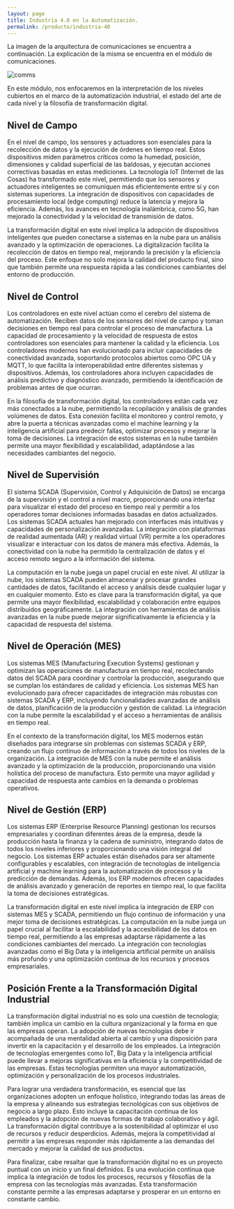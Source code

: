 ```yaml
---
layout: page
title: Industria 4.0 en la Automatización.
permalink: /producto/industria-40
---
```


La imagen de la arquitectura de comunicaciones se encuentra a continuación. La explicación de la misma se encuentra en el módulo de comunicaciones. 

![comms](https://github.com/dramirezch-UN/apm/assets/108196565/eaae10e4-d3ea-4545-bad0-5010cca923d4)

En este módulo, nos enfocaremos en la interpretación de los niveles cubiertos en el marco de la automatización industrial, el estado del arte de cada nivel y la filosofía de transformación digital.

## Nivel de Campo

En el nivel de campo, los sensores y actuadores son esenciales para la recolección de datos y la ejecución de órdenes en tiempo real. Estos dispositivos miden parámetros críticos como la humedad, posición, dimensiones y calidad superficial de las baldosas, y ejecutan acciones correctivas basadas en estas mediciones. La tecnología IoT (Internet de las Cosas) ha transformado este nivel, permitiendo que los sensores y actuadores inteligentes se comuniquen más eficientemente entre sí y con sistemas superiores. La integración de dispositivos con capacidades de procesamiento local (edge computing) reduce la latencia y mejora la eficiencia. Además, los avances en tecnología inalámbrica, como 5G, han mejorado la conectividad y la velocidad de transmisión de datos.

La transformación digital en este nivel implica la adopción de dispositivos inteligentes que pueden conectarse a sistemas en la nube para un análisis avanzado y la optimización de operaciones. La digitalización facilita la recolección de datos en tiempo real, mejorando la precisión y la eficiencia del proceso. Este enfoque no solo mejora la calidad del producto final, sino que también permite una respuesta rápida a las condiciones cambiantes del entorno de producción.

## Nivel de Control

Los controladores en este nivel actúan como el cerebro del sistema de automatización. Reciben datos de los sensores del nivel de campo y toman decisiones en tiempo real para controlar el proceso de manufactura. La capacidad de procesamiento y la velocidad de respuesta de estos controladores son esenciales para mantener la calidad y la eficiencia. Los controladores modernos han evolucionado para incluir capacidades de conectividad avanzada, soportando protocolos abiertos como OPC UA y MQTT, lo que facilita la interoperabilidad entre diferentes sistemas y dispositivos. Además, los controladores ahora incluyen capacidades de análisis predictivo y diagnóstico avanzado, permitiendo la identificación de problemas antes de que ocurran.

En la filosofía de transformación digital, los controladores están cada vez más conectados a la nube, permitiendo la recopilación y análisis de grandes volúmenes de datos. Esta conexión facilita el monitoreo y control remoto, y abre la puerta a técnicas avanzadas como el machine learning y la inteligencia artificial para predecir fallas, optimizar procesos y mejorar la toma de decisiones. La integración de estos sistemas en la nube también permite una mayor flexibilidad y escalabilidad, adaptándose a las necesidades cambiantes del negocio.

## Nivel de Supervisión

El sistema SCADA (Supervisión, Control y Adquisición de Datos) se encarga de la supervisión y el control a nivel macro, proporcionando una interfaz para visualizar el estado del proceso en tiempo real y permitir a los operadores tomar decisiones informadas basadas en datos actualizados. Los sistemas SCADA actuales han mejorado con interfaces más intuitivas y capacidades de personalización avanzadas. La integración con plataformas de realidad aumentada (AR) y realidad virtual (VR) permite a los operadores visualizar e interactuar con los datos de manera más efectiva. Además, la conectividad con la nube ha permitido la centralización de datos y el acceso remoto seguro a la información del sistema.

La computación en la nube juega un papel crucial en este nivel. Al utilizar la nube, los sistemas SCADA pueden almacenar y procesar grandes cantidades de datos, facilitando el acceso y análisis desde cualquier lugar y en cualquier momento. Esto es clave para la transformación digital, ya que permite una mayor flexibilidad, escalabilidad y colaboración entre equipos distribuidos geográficamente. La integración con herramientas de análisis avanzadas en la nube puede mejorar significativamente la eficiencia y la capacidad de respuesta del sistema.

## Nivel de Operación (MES)

Los sistemas MES (Manufacturing Execution Systems) gestionan y optimizan las operaciones de manufactura en tiempo real, recolectando datos del SCADA para coordinar y controlar la producción, asegurando que se cumplan los estándares de calidad y eficiencia. Los sistemas MES han evolucionado para ofrecer capacidades de integración más robustas con sistemas SCADA y ERP, incluyendo funcionalidades avanzadas de análisis de datos, planificación de la producción y gestión de calidad. La integración con la nube permite la escalabilidad y el acceso a herramientas de análisis en tiempo real.

En el contexto de la transformación digital, los MES modernos están diseñados para integrarse sin problemas con sistemas SCADA y ERP, creando un flujo continuo de información a través de todos los niveles de la organización. La integración de MES con la nube permite el análisis avanzado y la optimización de la producción, proporcionando una visión holística del proceso de manufactura. Esto permite una mayor agilidad y capacidad de respuesta ante cambios en la demanda o problemas operativos.

## Nivel de Gestión (ERP)

Los sistemas ERP (Enterprise Resource Planning) gestionan los recursos empresariales y coordinan diferentes áreas de la empresa, desde la producción hasta la finanza y la cadena de suministro, integrando datos de todos los niveles inferiores y proporcionando una visión integral del negocio. Los sistemas ERP actuales están diseñados para ser altamente configurables y escalables, con integración de tecnologías de inteligencia artificial y machine learning para la automatización de procesos y la predicción de demandas. Además, los ERP modernos ofrecen capacidades de análisis avanzado y generación de reportes en tiempo real, lo que facilita la toma de decisiones estratégicas.

La transformación digital en este nivel implica la integración de ERP con sistemas MES y SCADA, permitiendo un flujo continuo de información y una mejor toma de decisiones estratégicas. La computación en la nube juega un papel crucial al facilitar la escalabilidad y la accesibilidad de los datos en tiempo real, permitiendo a las empresas adaptarse rápidamente a las condiciones cambiantes del mercado. La integración con tecnologías avanzadas como el Big Data y la inteligencia artificial permite un análisis más profundo y una optimización continua de los recursos y procesos empresariales.

## Posición Frente a la Transformación Digital Industrial

La transformación digital industrial no es solo una cuestión de tecnología; también implica un cambio en la cultura organizacional y la forma en que las empresas operan. La adopción de nuevas tecnologías debe ir acompañada de una mentalidad abierta al cambio y una disposición para invertir en la capacitación y el desarrollo de los empleados. La integración de tecnologías emergentes como IoT, Big Data y la inteligencia artificial puede llevar a mejoras significativas en la eficiencia y la competitividad de las empresas. Estas tecnologías permiten una mayor automatización, optimización y personalización de los procesos industriales.

Para lograr una verdadera transformación, es esencial que las organizaciones adopten un enfoque holístico, integrando todas las áreas de la empresa y alineando sus estrategias tecnológicas con sus objetivos de negocio a largo plazo. Esto incluye la capacitación continua de los empleados y la adopción de nuevas formas de trabajo colaborativo y ágil. La transformación digital contribuye a la sostenibilidad al optimizar el uso de recursos y reducir desperdicios. Además, mejora la competitividad al permitir a las empresas responder más rápidamente a las demandas del mercado y mejorar la calidad de sus productos.

Para finalizar, cabe resaltar que la transformación digital no es un proyecto puntual con un inicio y un final definidos. Es una evolución continua que implica la integración de todos los procesos, recursos y filosofías de la empresa con las tecnologías más avanzadas. Esta transformación constante permite a las empresas adaptarse y prosperar en un entorno en constante cambio.
